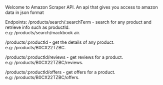 Welcome to Amazon Scraper API.
An api that gives you access to amazon data in json format

Endpoints:
/products/search/:searchTerm - search for any product and retrieve info such as productId.
<br /> e.g: /products/search/mackbook air.

/products/:productId - get the details of any product.
<br /> e.g: /products/B0CX22TZBC.

/products/:productId/reviews - get reviews for a product.
<br />e.g: /products/B0CX22TZBC/reviews.

/products/:productId/offers - get offers for a product.
<br />e.g: /products/B0CX22TZBC/offers.

